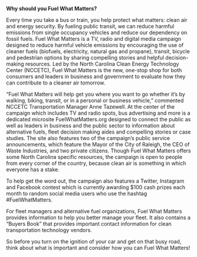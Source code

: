 <b>Why should you Fuel What Matters?</b>

Every time you take a bus or train, you help protect what matters: clean air and energy security. 
By fueling public transit, we can reduce harmful emissions from single occupancy vehicles and reduce our 
dependency on fossil fuels. Fuel What Matters is a TV, radio and digital media campaign designed to reduce 
harmful vehicle emissions by encouraging the use of cleaner fuels (biofuels, electricity, natural gas and propane), 
transit, bicycle and pedestrian options by sharing compelling stories and helpful decision-making resources. 
Led by the North Carolina Clean Energy Technology Center (NCCETC), Fuel What Matters is the new, one-stop shop for 
both consumers and leaders in business and government to evaluate how they can contribute to a cleaner air tomorrow.

“Fuel What Matters will help get you where you want to go whether it’s by walking, biking, transit, or in a personal 
or business vehicle,” commented NCCETC Transportation Manager Anne Tazewell. At the center of the campaign which includes 
TV and radio spots, bus advertising and more is a dedicated microsite FuelWhatMatters.org designed to connect the public 
as well as leaders in business and the public sector to information about alternative fuels, fleet decision making aides 
and compelling stories or case studies. The site also features two of the campaign’s public service announcements, which 
feature the Mayor of the City of Raleigh, the CEO of Waste Industries, and two private citizens. Though Fuel What Matters 
offers some North Carolina specific resources, the campaign is open to people from every corner of the country, because clean 
air is something in which everyone has a stake.

To help get the word out, the campaign also features a Twitter, Instagram and Facebook contest which is currently awarding 
$100 cash prizes each month to random social media users who use the hashtag #FuelWhatMatters.

For fleet managers and alternative fuel organizations, Fuel What Matters provides information to help you better manage your fleet. 
It also contains a “Buyers Book” that provides important contact information for clean transportation technology vendors.

So before you turn on the ignition of your car and get on that busy road, think about what is important and consider how you can 
Fuel What Matters!

         



